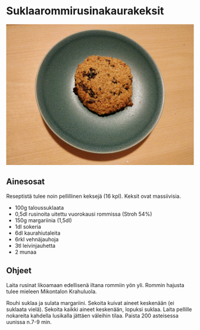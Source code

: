 # Suklaarommirusinakaurakeksit

![alt text](https://github.com/luumut/luumucookbook/blob/master/media/suklaarommirusinakaurakeksi.jpg)

## Ainesosat

Reseptistä tulee noin pellillinen keksejä (16 kpl). Keksit ovat massiivisia.

- 100g taloussuklaata
- 0,5dl rusinoita uitettu vuorokausi rommissa (Stroh 54%)
- 150g margariinia (1,5dl)
- 1dl sokeria
- 6dl kaurahiutaleita
- 6rkl vehnäjauhoja
- 3tl leivinjauhetta
- 2 munaa

## Ohjeet

Laita rusinat likoamaan edellisenä iltana rommiin yön yli. 
Rommin hajusta tulee mieleen Mikontalon Krahuluola.

Rouhi suklaa ja sulata margariini.
Sekoita kuivat aineet keskenään (ei suklaata vielä).
Sekoita kaikki aineet keskenään, lopuksi suklaa.
Laita pellille nokareita kahdella lusikalla jättäen väleihin tilaa.
Paista 200 asteisessa uunissa n.7-9 min.
